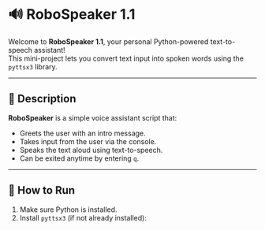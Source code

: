 # 🔊 RoboSpeaker 1.1

Welcome to **RoboSpeaker 1.1**, your personal Python-powered text-to-speech assistant!  
This mini-project lets you convert text input into spoken words using the `pyttsx3` library.

---

## 💬 Description

**RoboSpeaker** is a simple voice assistant script that:
- Greets the user with an intro message.
- Takes input from the user via the console.
- Speaks the text aloud using text-to-speech.
- Can be exited anytime by entering `q`.

---

## 🚀 How to Run

1. Make sure Python is installed.
2. Install `pyttsx3` (if not already installed):
